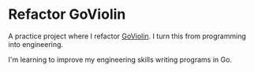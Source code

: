 # Refactor GoViolin

A practice project where I refactor [GoViolin](https://github.com/cedrickchee/GoViolin). I turn this from programming into engineering.

I'm learning to improve my engineering skills writing programs in Go.
